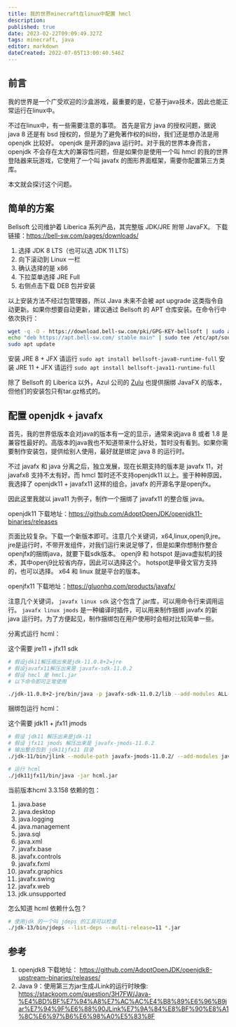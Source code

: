 ```yaml
---
title: 我的世界minecraft在linux中配置 hmcl
description: 
published: true
date: 2023-02-22T09:09:49.327Z
tags: minecraft, java
editor: markdown
dateCreated: 2022-07-05T13:00:40.546Z
---
```


## 前言

我的世界是一个广受欢迎的沙盒游戏，最重要的是，它基于java技术，因此也能正常运行在linux中。

不过在linux中，有一些需要注意的事项。 首先是官方 java 的授权问题，据说 java 8 还是有 bsd 授权的，但是为了避免著作权的纠纷，我们还是想办法是用 openjdk 比较好。 openjdk 是开源的java 运行时。对于我的世界本身而言，openjdk 不会存在太大的兼容性问题，但是如果你是使用一个叫 hmcl 的我的世界登陆器来玩游戏，它使用了一个叫 javafx 的图形界面框架，需要你配置第三方类库。

本文就会探讨这个问题。

## 简单的方案

Bellsoft 公司维护着 Liberica 系列产品，其完整版 JDK/JRE 附带 JavaFX。
下载链接：https://bell-sw.com/pages/downloads/

1. 选择 JDK 8 LTS（也可以选 JDK 11 LTS）
2. 向下滚动到 Linux 一栏
3. 确认选择的是 x86
4. 下拉菜单选择 JRE Full
5. 右侧点击下载 DEB 包并安装

以上安装方法不经过包管理器，所以 Java 未来不会被 apt upgrade 这类指令自动更新。如果你想要自动更新，建议通过 Bellsoft 的 APT 仓库安装。在命令行中依次执行：

```bash
wget -q -O - https://download.bell-sw.com/pki/GPG-KEY-bellsoft | sudo apt-key add -
echo "deb https://apt.bell-sw.com/ stable main" | sudo tee /etc/apt/sources.list.d/bellsoft.list
sudo apt update
```

安装 JRE 8 + JFX 请运行 `sudo apt install bellsoft-java8-runtime-full`
安装 JRE 11 + JFX 请运行 `sudo apt install bellsoft-java11-runtime-full`

除了 Bellsoft 的 Liberica 以外，Azul 公司的 [Zulu](https://www.azul.com/downloads/) 也提供捆绑 JavaFX 的版本，但他们的安装包只有tar.gz格式的。

## 配置 openjdk + javafx

首先，我的世界低版本会对java的版本有一定的显示，通常来说java 8 或者 1.8 是兼容性最好的。高版本的java我也不知道带来什么好处，暂时没有看到。如果你需要制作安装包，提供给别人使用，最好就是绑定 java 8 的运行时。

不过 javafx 和 java 分离之后，独立发展，现在长期支持的版本是 javafx 11，对javafx8 支持不太有好。而 hmcl 暂时还不支持openjdk11 以上。鉴于种种原因，我选择了 openjdk11 + javafx11 这样的组合。javafx 的开源名字是openjfx。

因此这里我就以 java11 为例子，制作一个捆绑了 javafx11 的整合版 java。

openjdk11 下载地址：<https://github.com/AdoptOpenJDK/openjdk11-binaries/releases>

页面比较复杂。下载一个新版本即可。注意几个关键词，x64,linux,openj9,jre。 jre是运行时，不带开发组件，对我们运行来说足够了，但是如果你想制作整合openjfx的捆绑java，就要下载sdk版本。 openj9 和 hotspot 是java虚拟机的技术，其中openj9比较省内存，因此可以选择这个。 hotspot是甲骨文官方支持的，也可以选择。 x64 和 linux 就是平台的版本。


openjfx11 下载地址：<https://gluonhq.com/products/javafx/>

注意几个关键词， `javafx linux sdk` 这个包含了.jar库，可以用命令行来调用运行。 `javafx linux jmods` 是一种编译时插件，可以用来制作捆绑 javafx 的新 java 运行时。为了方便起见，制作捆绑包在用户使用时会相对比较简单一些。

分离式运行 hcml：

这个需要 jre11 + jfx11 sdk

```bash
# 假设jdk11解压缩出来是jdk-11.0.8+2=jre
# 假设javafx11解压出来是 javafx-sdk-11.0.2
# 假设 hmcl 是 hmcl.jar
# 以下命令即可正常使用

./jdk-11.0.8+2-jre/bin/java -p javafx-sdk-11.0.2/lib --add-modules ALL-MODULE-PATH -jar hcml.jar
```

捆绑包运行 hcml：

这个需要 jdk11 + jfx11 jmods

```bash
# 假设 jdk11 解压出来是jdk-11
# 假设 jfx11 jmods 解压出来是 javafx-jmods-11.0.2
# 输出整合包到 jdk11jfx11 目录
./jdk-11/bin/jlink --module-path javafx-jmods-11.0.2/ --add-modules javafx.base,javafx.fxml,javafx.media,javafx.web,javafx.controls,javafx.graphics,javafx.swing,java.base,java.desktop,java.logging,java.management,java.sql,java.xml,jdk.unsupported --bind-services --output jdk11jfx11

# 运行 hcml
./jdk11jfx11/bin/java -jar hcml.jar
```

当前版本hcml 3.3.158 依赖的包：

1. java.base
1. java.desktop
1. java.logging
1. java.management
1. java.sql
1. java.xml
1. javafx.base
1. javafx.controls
1. javafx.fxml
1. javafx.graphics
1. javafx.swing
1. javafx.web
1. jdk.unsupported

怎么知道 hcml 依赖什么包？

```bash
# 使用jdk 的一个叫 jdeps 的工具可以检查
./jdk-13/bin/jdeps --list-deps --multi-release=11 *.jar
```

## 参考

1. openjdk8 下载地址： <https://github.com/AdoptOpenJDK/openjdk8-upstream-binaries/releases/>
2. Java 9：使用第三方jar生成JLink的运行时映像: <https://stackoom.com/question/3H7FW/Java-%E4%BD%BF%E7%94%A8%E7%AC%AC%E4%B8%89%E6%96%B9jar%E7%94%9F%E6%88%90JLink%E7%9A%84%E8%BF%90%E8%A1%8C%E6%97%B6%E6%98%A0%E5%83%8F>